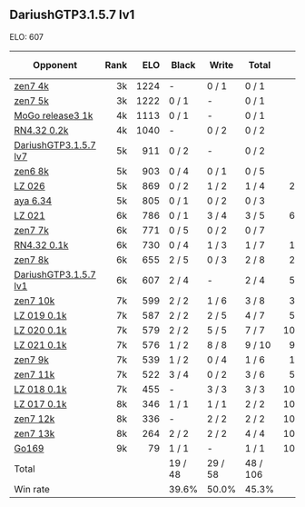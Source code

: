 ## DariushGTP3.1.5.7 lv1 ##

ELO: 607

Opponent | Rank | ELO | Black | Write | Total | Win rate
---------|-----:|----:|-------|-------|-------|-------:
[zen7 4k](zen7%204k.md) | 3k | 1224 | - | 0 / 1 | 0 / 1 | 0.0%
[zen7 5k](zen7%205k.md) | 3k | 1222 | 0 / 1 | - | 0 / 1 | 0.0%
[MoGo release3 1k](MoGo%20release3%201k.md) | 4k | 1113 | 0 / 1 | - | 0 / 1 | 0.0%
[RN4.32 0.2k](RN4.32%200.2k.md) | 4k | 1040 | - | 0 / 2 | 0 / 2 | 0.0%
[DariushGTP3.1.5.7 lv7](DariushGTP3.1.5.7%20lv7.md) | 5k | 911 | 0 / 2 | - | 0 / 2 | 0.0%
[zen6 8k](zen6%208k.md) | 5k | 903 | 0 / 4 | 0 / 1 | 0 / 5 | 0.0%
[LZ 026](LZ%20026.md) | 5k | 869 | 0 / 2 | 1 / 2 | 1 / 4 | 25.0%
[aya 6.34](aya%206.34.md) | 5k | 805 | 0 / 1 | 0 / 2 | 0 / 3 | 0.0%
[LZ 021](LZ%20021.md) | 6k | 786 | 0 / 1 | 3 / 4 | 3 / 5 | 60.0%
[zen7 7k](zen7%207k.md) | 6k | 771 | 0 / 5 | 0 / 2 | 0 / 7 | 0.0%
[RN4.32 0.1k](RN4.32%200.1k.md) | 6k | 730 | 0 / 4 | 1 / 3 | 1 / 7 | 14.3%
[zen7 8k](zen7%208k.md) | 6k | 655 | 2 / 5 | 0 / 3 | 2 / 8 | 25.0%
[DariushGTP3.1.5.7 lv1](DariushGTP3.1.5.7%20lv1.md) | 6k | 607 | 2 / 4 | - | 2 / 4 | 50.0%
[zen7 10k](zen7%2010k.md) | 7k | 599 | 2 / 2 | 1 / 6 | 3 / 8 | 37.5%
[LZ 019 0.1k](LZ%20019%200.1k.md) | 7k | 587 | 2 / 2 | 2 / 5 | 4 / 7 | 57.1%
[LZ 020 0.1k](LZ%20020%200.1k.md) | 7k | 579 | 2 / 2 | 5 / 5 | 7 / 7 | 100.0%
[LZ 021 0.1k](LZ%20021%200.1k.md) | 7k | 576 | 1 / 2 | 8 / 8 | 9 / 10 | 90.0%
[zen7 9k](zen7%209k.md) | 7k | 539 | 1 / 2 | 0 / 4 | 1 / 6 | 16.7%
[zen7 11k](zen7%2011k.md) | 7k | 522 | 3 / 4 | 0 / 2 | 3 / 6 | 50.0%
[LZ 018 0.1k](LZ%20018%200.1k.md) | 7k | 455 | - | 3 / 3 | 3 / 3 | 100.0%
[LZ 017 0.1k](LZ%20017%200.1k.md) | 8k | 346 | 1 / 1 | 1 / 1 | 2 / 2 | 100.0%
[zen7 12k](zen7%2012k.md) | 8k | 336 | - | 2 / 2 | 2 / 2 | 100.0%
[zen7 13k](zen7%2013k.md) | 8k | 264 | 2 / 2 | 2 / 2 | 4 / 4 | 100.0%
[Go169](Go169.md) | 9k | 79 | 1 / 1 | - | 1 / 1 | 100.0%
Total | | | 19 / 48 | 29 / 58 | 48 / 106 | 
Win rate| | | 39.6% | 50.0% | 45.3% | 
